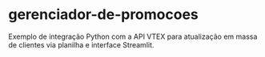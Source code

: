 # gerenciador-de-promocoes
Exemplo de integração Python com a API VTEX para atualização em massa de clientes via planilha e interface Streamlit.
